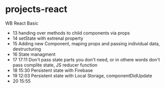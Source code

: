 # projects-react

WB React Basic
* 13 handing over methods to child components via props
* 14 setState with extrenal property
* 15 Adding new Component, maping props and passing individual data, destructuring
* 16 State managment
* 17 17:11 Don't pass state parts you don't need, or in othere words don't pass complite state, JS reducer function
* 18 15:30 Persistent state with Firebase
* 19 12:03 Persistent state with Local Storage, componentDidUpdate
* 20 15:55
